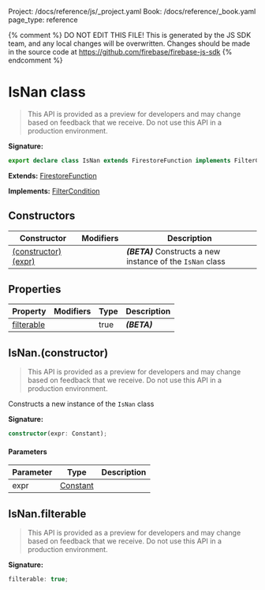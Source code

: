 Project: /docs/reference/js/_project.yaml
Book: /docs/reference/_book.yaml
page_type: reference

{% comment %}
DO NOT EDIT THIS FILE!
This is generated by the JS SDK team, and any local changes will be
overwritten. Changes should be made in the source code at
https://github.com/firebase/firebase-js-sdk
{% endcomment %}

# IsNan class
> This API is provided as a preview for developers and may change based on feedback that we receive. Do not use this API in a production environment.
> 


<b>Signature:</b>

```typescript
export declare class IsNan extends FirestoreFunction implements FilterCondition 
```
<b>Extends:</b> [FirestoreFunction](./firestore_.firestorefunction.md#firestorefunction_class)

<b>Implements:</b> [FilterCondition](./firestore_.filtercondition.md#filtercondition_interface)

## Constructors

|  Constructor | Modifiers | Description |
|  --- | --- | --- |
|  [(constructor)(expr)](./firestore_.isnan.md#isnanconstructor) |  | <b><i>(BETA)</i></b> Constructs a new instance of the <code>IsNan</code> class |

## Properties

|  Property | Modifiers | Type | Description |
|  --- | --- | --- | --- |
|  [filterable](./firestore_.isnan.md#isnanfilterable) |  | true | <b><i>(BETA)</i></b> |

## IsNan.(constructor)

> This API is provided as a preview for developers and may change based on feedback that we receive. Do not use this API in a production environment.
> 

Constructs a new instance of the `IsNan` class

<b>Signature:</b>

```typescript
constructor(expr: Constant);
```

#### Parameters

|  Parameter | Type | Description |
|  --- | --- | --- |
|  expr | [Constant](./firestore_.constant.md#constant_class) |  |

## IsNan.filterable

> This API is provided as a preview for developers and may change based on feedback that we receive. Do not use this API in a production environment.
> 

<b>Signature:</b>

```typescript
filterable: true;
```

